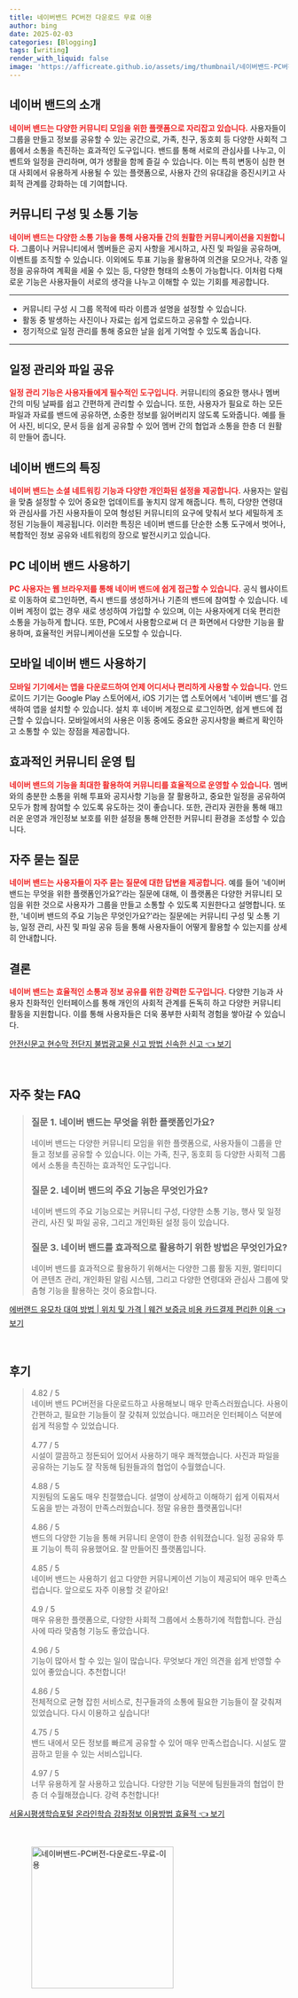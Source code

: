 ```yaml
---
title: 네이버밴드 PC버전 다운로드 무료 이용
author: bing
date: 2025-02-03
categories: [Blogging]
tags: [writing]
render_with_liquid: false
image: 'https://afficreate.github.io/assets/img/thumbnail/네이버밴드-PC버전-다운로드-무료-이용.webp'
---
```



<h2 id='네이버_밴드의_소개'>네이버 밴드의 소개</h2>

<p><b><span style="color: #ee2323;">네이버 밴드는 다양한 커뮤니티 모임을 위한 플랫폼으로 자리잡고 있습니다.</span></b> 사용자들이 그룹을 만들고 정보를 공유할 수 있는 공간으로, 가족, 친구, 동호회 등 다양한 사회적 그룹에서 소통을 촉진하는 효과적인 도구입니다. 밴드를 통해 서로의 관심사를 나누고, 이벤트와 일정을 관리하며, 여가 생활을 함께 즐길 수 있습니다. 이는 특히 변동이 심한 현대 사회에서 유용하게 사용될 수 있는 플랫폼으로, 사용자 간의 유대감을 증진시키고 사회적 관계를 강화하는 데 기여합니다.</p>

<h2 id='커뮤니티_구성_및_소통기능'>커뮤니티 구성 및 소통 기능</h2>

<p><b><span style="color: #ee2323;">네이버 밴드는 다양한 소통 기능을 통해 사용자들 간의 원활한 커뮤니케이션을 지원합니다.</span></b> 그룹이나 커뮤니티에서 멤버들은 공지 사항을 게시하고, 사진 및 파일을 공유하며, 이벤트를 조직할 수 있습니다. 이외에도 투표 기능을 활용하여 의견을 모으거나, 각종 일정을 공유하여 계획을 세울 수 있는 등, 다양한 형태의 소통이 가능합니다. 이처럼 다채로운 기능은 사용자들이 서로의 생각을 나누고 이해할 수 있는 기회를 제공합니다.</p>

<hr />

<ul>
    <li>커뮤니티 구성 시 그룹 목적에 따라 이름과 설명을 설정할 수 있습니다.</li>
    <li>활동 중 발생하는 사진이나 자료는 쉽게 업로드하고 공유할 수 있습니다.</li>
    <li>정기적으로 일정 관리를 통해 중요한 날을 쉽게 기억할 수 있도록 돕습니다.</li>
</ul>

<hr />

<h2 id='일정_관리와_파일_공유'>일정 관리와 파일 공유</h2>

<p><b><span style="color: #ee2323;">일정 관리 기능은 사용자들에게 필수적인 도구입니다.</span></b> 커뮤니티의 중요한 행사나 멤버 간의 미팅 날짜를 쉽고 간편하게 관리할 수 있습니다. 또한, 사용자가 필요로 하는 모든 파일과 자료를 밴드에 공유하면, 소중한 정보를 잃어버리지 않도록 도와줍니다. 예를 들어 사진, 비디오, 문서 등을 쉽게 공유할 수 있어 멤버 간의 협업과 소통을 한층 더 원활히 만들어 줍니다.</p>

<h2 id='네이버_밴드의_특징'>네이버 밴드의 특징</h2>

<p><b><span style="color: #ee2323;">네이버 밴드는 소셜 네트워킹 기능과 다양한 개인화된 설정을 제공합니다.</span></b> 사용자는 알림을 맞춤 설정할 수 있어 중요한 업데이트를 놓치지 않게 해줍니다. 특히, 다양한 연령대와 관심사를 가진 사용자들이 모여 형성된 커뮤니티의 요구에 맞춰서 보다 세밀하게 조정된 기능들이 제공됩니다. 이러한 특징은 네이버 밴드를 단순한 소통 도구에서 벗어나, 복합적인 정보 공유와 네트워킹의 장으로 발전시키고 있습니다.</p>

<h2 id='PC_네이버_밴드_사용하기'>PC 네이버 밴드 사용하기</h2>

<p><b><span style="color: #ee2323;">PC 사용자는 웹 브라우저를 통해 네이버 밴드에 쉽게 접근할 수 있습니다.</span></b> 공식 웹사이트로 이동하여 로그인하면, 즉시 밴드를 생성하거나 기존의 밴드에 참여할 수 있습니다. 네이버 계정이 없는 경우 새로 생성하여 가입할 수 있으며, 이는 사용자에게 더욱 편리한 소통을 가능하게 합니다. 또한, PC에서 사용함으로써 더 큰 화면에서 다양한 기능을 활용하며, 효율적인 커뮤니케이션을 도모할 수 있습니다.</p>

<h2 id='모바일_네이버_밴드_사용하기'>모바일 네이버 밴드 사용하기</h2>

<p><b><span style="color: #ee2323;">모바일 기기에서는 앱을 다운로드하여 언제 어디서나 편리하게 사용할 수 있습니다.</span></b> 안드로이드 기기는 Google Play 스토어에서, iOS 기기는 앱 스토어에서 '네이버 밴드'를 검색하여 앱을 설치할 수 있습니다. 설치 후 네이버 계정으로 로그인하면, 쉽게 밴드에 접근할 수 있습니다. 모바일에서의 사용은 이동 중에도 중요한 공지사항을 빠르게 확인하고 소통할 수 있는 장점을 제공합니다.</p>

<h2 id='효과적인_커뮤니티_운영_팁'>효과적인 커뮤니티 운영 팁</h2>

<p><b><span style="color: #ee2323;">네이버 밴드의 기능을 최대한 활용하여 커뮤니티를 효율적으로 운영할 수 있습니다.</span></b> 멤버와의 충분한 소통을 위해 투표와 공지사항 기능을 잘 활용하고, 중요한 일정을 공유하여 모두가 함께 참여할 수 있도록 유도하는 것이 좋습니다. 또한, 관리자 권한을 통해 매끄러운 운영과 개인정보 보호를 위한 설정을 통해 안전한 커뮤니티 환경을 조성할 수 있습니다.</p>

<h2 id='자주_묻는_질문'>자주 묻는 질문</h2>

<p><b><span style="color: #ee2323;">네이버 밴드는 사용자들이 자주 묻는 질문에 대한 답변을 제공합니다.</span></b> 예를 들어 '네이버 밴드는 무엇을 위한 플랫폼인가요?'라는 질문에 대해, 이 플랫폼은 다양한 커뮤니티 모임을 위한 것으로 사용자가 그룹을 만들고 소통할 수 있도록 지원한다고 설명합니다. 또한, '네이버 밴드의 주요 기능은 무엇인가요?'라는 질문에는 커뮤니티 구성 및 소통 기능, 일정 관리, 사진 및 파일 공유 등을 통해 사용자들이 어떻게 활용할 수 있는지를 상세히 안내합니다.</p>

<h2 id='결론'>결론</h2>

<p><b><span style="color: #ee2323;">네이버 밴드는 효율적인 소통과 정보 공유를 위한 강력한 도구입니다.</span></b> 다양한 기능과 사용자 친화적인 인터페이스를 통해 개인의 사회적 관계를 돈독히 하고 다양한 커뮤니티 활동을 지원합니다. 이를 통해 사용자들은 더욱 풍부한 사회적 경험을 쌓아갈 수 있습니다.</p>


<p><a class="click-button" title="안전신문고 현수막 전단지 불법광고물 신고 방법 신속한 신고" href="https://afficreate.github.io/posts/%EC%95%88%EC%A0%84%EC%8B%A0%EB%AC%B8%EA%B3%A0-%ED%98%84%EC%88%98%EB%A7%89-%EC%A0%84%EB%8B%A8%EC%A7%80-%EB%B6%88%EB%B2%95%EA%B4%91%EA%B3%A0%EB%AC%BC-%EC%8B%A0%EA%B3%A0-%EB%B0%A9%EB%B2%95-%EC%8B%A0%EC%86%8D%ED%95%9C-%EC%8B%A0%EA%B3%A0/" rel="dofollow">안전신문고 현수막 전단지 불법광고물 신고 방법 신속한 신고 👈 보기</a></p><br>
<h2 id='자주_찾는_FAQ'>자주 찾는 FAQ</h2>
<div itemscope="" itemtype="https://schema.org/FAQPage"> 
<blockquote> 
<div itemscope="" itemprop="mainEntity" itemtype="https://schema.org/Question"> 
<h3 itemprop="name">질문 1. 네이버 밴드는 무엇을 위한 플랫폼인가요?</h3> 
<div itemscope="" itemprop="acceptedAnswer" itemtype="https://schema.org/Answer"> 
<span itemprop="text"> 
<p>네이버 밴드는 다양한 커뮤니티 모임을 위한 플랫폼으로, 사용자들이 그룹을 만들고 정보를 공유할 수 있습니다. 이는 가족, 친구, 동호회 등 다양한 사회적 그룹에서 소통을 촉진하는 효과적인 도구입니다.</p> 
</span> 
</div> 
</div> 
<div itemscope="" itemprop="mainEntity" itemtype="https://schema.org/Question"> 
<h3 itemprop="name">질문 2. 네이버 밴드의 주요 기능은 무엇인가요?</h3> 
<div itemscope="" itemprop="acceptedAnswer" itemtype="https://schema.org/Answer"> 
<span itemprop="text"> 
<p>네이버 밴드의 주요 기능으로는 커뮤니티 구성, 다양한 소통 기능, 행사 및 일정 관리, 사진 및 파일 공유, 그리고 개인화된 설정 등이 있습니다.</p> 
</span> 
</div> 
</div> 
<div itemscope="" itemprop="mainEntity" itemtype="https://schema.org/Question"> 
<h3 itemprop="name">질문 3. 네이버 밴드를 효과적으로 활용하기 위한 방법은 무엇인가요?</h3> 
<div itemscope="" itemprop="acceptedAnswer" itemtype="https://schema.org/Answer"> 
<span itemprop="text"> 
<p>네이버 밴드를 효과적으로 활용하기 위해서는 다양한 그룹 활동 지원, 멀티미디어 콘텐츠 관리, 개인화된 알림 시스템, 그리고 다양한 연령대와 관심사 그룹에 맞춤형 기능을 활용하는 것이 중요합니다.</p> 
</span> 
</div> 
</div> 
</blockquote> 
</div>
<p><a class="click-button" title="에버랜드 유모차 대여 방법 | 위치 및 가격 | 웨건 보증금 비용 카드결제 편리한 이용" href="https://afficreate.github.io/posts/%EC%97%90%EB%B2%84%EB%9E%9C%EB%93%9C-%EC%9C%A0%EB%AA%A8%EC%B0%A8-%EB%8C%80%EC%97%AC-%EB%B0%A9%EB%B2%95-%EC%9C%84%EC%B9%98-%EB%B0%8F-%EA%B0%80%EA%B2%A9-%EC%9B%A8%EA%B1%B4-%EB%B3%B4%EC%A6%9D%EA%B8%88-%EB%B9%84%EC%9A%A9-%EC%B9%B4%EB%93%9C%EA%B2%B0%EC%A0%9C-%ED%8E%B8%EB%A6%AC%ED%95%9C-%EC%9D%B4%EC%9A%A9/" rel="dofollow">에버랜드 유모차 대여 방법 | 위치 및 가격 | 웨건 보증금 비용 카드결제 편리한 이용 👈 보기</a></p><br>
<h2 id='후기'>후기</h2>
<div itemscope itemtype="https://schema.org/Product">
  <blockquote>
  <div itemprop="review" itemscope itemtype="https://schema.org/Review">
      <div itemprop="reviewRating" itemscope itemtype="https://schema.org/Rating"> <span itemprop="ratingValue">4.82</span> / <span itemprop="bestRating">5</span> </div>
      <span itemprop="reviewBody">네이버 밴드 PC버전을 다운로드하고 사용해보니 매우 만족스러웠습니다. 사용이 간편하고, 필요한 기능들이 잘 갖춰져 있었습니다. 매끄러운 인터페이스 덕분에 쉽게 적응할 수 있었습니다.</span>
  </div>
  <br>
  <div itemprop="review" itemscope itemtype="https://schema.org/Review">
      <div itemprop="reviewRating" itemscope itemtype="https://schema.org/Rating"> <span itemprop="ratingValue">4.77</span> / <span itemprop="bestRating">5</span> </div>
      <span itemprop="reviewBody">시설이 깔끔하고 정돈되어 있어서 사용하기 매우 쾌적했습니다. 사진과 파일을 공유하는 기능도 잘 작동해 팀원들과의 협업이 수월했습니다.</span>
  </div>
  <br>
  <div itemprop="review" itemscope itemtype="https://schema.org/Review">
      <div itemprop="reviewRating" itemscope itemtype="https://schema.org/Rating"> <span itemprop="ratingValue">4.88</span> / <span itemprop="bestRating">5</span> </div>
      <span itemprop="reviewBody">지원팀의 도움도 매우 친절했습니다. 설명이 상세하고 이해하기 쉽게 이뤄져서 도움을 받는 과정이 만족스러웠습니다. 정말 유용한 플랫폼입니다!</span>
  </div>
  <br>
  <div itemprop="review" itemscope itemtype="https://schema.org/Review">
      <div itemprop="reviewRating" itemscope itemtype="https://schema.org/Rating"> <span itemprop="ratingValue">4.86</span> / <span itemprop="bestRating">5</span> </div>
      <span itemprop="reviewBody">밴드의 다양한 기능을 통해 커뮤니티 운영이 한층 쉬워졌습니다. 일정 공유와 투표 기능이 특히 유용했어요. 잘 만들어진 플랫폼입니다.</span>
  </div>
  <br>
  <div itemprop="review" itemscope itemtype="https://schema.org/Review">
      <div itemprop="reviewRating" itemscope itemtype="https://schema.org/Rating"> <span itemprop="ratingValue">4.85</span> / <span itemprop="bestRating">5</span> </div>
      <span itemprop="reviewBody">네이버 밴드는 사용하기 쉽고 다양한 커뮤니케이션 기능이 제공되어 매우 만족스럽습니다. 앞으로도 자주 이용할 것 같아요!</span>
  </div>
  <br>
  <div itemprop="review" itemscope itemtype="https://schema.org/Review">
      <div itemprop="reviewRating" itemscope itemtype="https://schema.org/Rating"> <span itemprop="ratingValue">4.9</span> / <span itemprop="bestRating">5</span> </div>
      <span itemprop="reviewBody">매우 유용한 플랫폼으로, 다양한 사회적 그룹에서 소통하기에 적합합니다. 관심사에 따라 맞춤형 기능도 좋았습니다.</span>
  </div>
  <br>
  <div itemprop="review" itemscope itemtype="https://schema.org/Review">
      <div itemprop="reviewRating" itemscope itemtype="https://schema.org/Rating"> <span itemprop="ratingValue">4.96</span> / <span itemprop="bestRating">5</span> </div>
      <span itemprop="reviewBody">기능이 많아서 할 수 있는 일이 많습니다. 무엇보다 개인 의견을 쉽게 반영할 수 있어 좋았습니다. 추천합니다!</span>
  </div>
  <br>
  <div itemprop="review" itemscope itemtype="https://schema.org/Review">
      <div itemprop="reviewRating" itemscope itemtype="https://schema.org/Rating"> <span itemprop="ratingValue">4.86</span> / <span itemprop="bestRating">5</span> </div>
      <span itemprop="reviewBody">전체적으로 균형 잡힌 서비스로, 친구들과의 소통에 필요한 기능들이 잘 갖춰져 있었습니다. 다시 이용하고 싶습니다!</span>
  </div>
  <br>
  <div itemprop="review" itemscope itemtype="https://schema.org/Review">
      <div itemprop="reviewRating" itemscope itemtype="https://schema.org/Rating"> <span itemprop="ratingValue">4.75</span> / <span itemprop="bestRating">5</span> </div>
      <span itemprop="reviewBody">밴드 내에서 모든 정보를 빠르게 공유할 수 있어 매우 만족스럽습니다. 시설도 깔끔하고 믿을 수 있는 서비스입니다.</span>
  </div>
  <br>
  <div itemprop="review" itemscope itemtype="https://schema.org/Review">
      <div itemprop="reviewRating" itemscope itemtype="https://schema.org/Rating"> <span itemprop="ratingValue">4.97</span> / <span itemprop="bestRating">5</span> </div>
      <span itemprop="reviewBody">너무 유용하게 잘 사용하고 있습니다. 다양한 기능 덕분에 팀원들과의 협업이 한층 더 수월해졌습니다. 강력 추천합니다!</span>
  </div>
  </blockquote>
</div>
<p><a class="click-button" title="서울시평생학습포털 온라인학습 강좌정보 이용방법 효율적" href="https://afficreate.github.io/posts/%EC%84%9C%EC%9A%B8%EC%8B%9C%ED%8F%89%EC%83%9D%ED%95%99%EC%8A%B5%ED%8F%AC%ED%84%B8-%EC%98%A8%EB%9D%BC%EC%9D%B8%ED%95%99%EC%8A%B5-%EA%B0%95%EC%A2%8C%EC%A0%95%EB%B3%B4-%EC%9D%B4%EC%9A%A9%EB%B0%A9%EB%B2%95-%ED%9A%A8%EC%9C%A8%EC%A0%81/" rel="dofollow">서울시평생학습포털 온라인학습 강좌정보 이용방법 효율적 👈 보기</a></p><br>
<figure class="image"><img src="https://afficreate.github.io/assets/img/thumbnail/네이버밴드-PC버전-다운로드-무료-이용.webp" alt="네이버밴드-PC버전-다운로드-무료-이용" width="256" height="256"></figure>